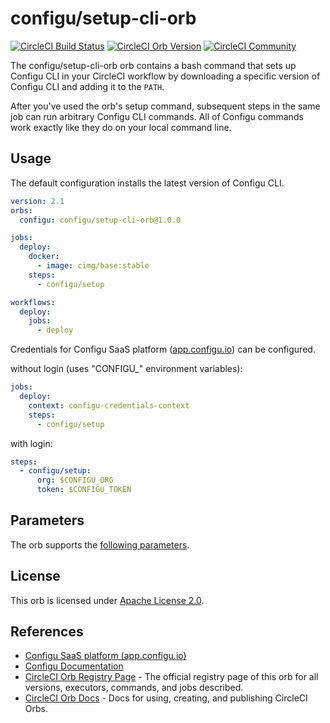 # configu/setup-cli-orb

[![CircleCI Build Status](https://circleci.com/gh/configu/setup-cli-orb.svg?style=shield "CircleCI Build Status")](https://circleci.com/gh/configu/setup-cli-orb) [![CircleCI Orb Version](https://badges.circleci.com/orbs/configu/setup-cli-orb.svg)](https://circleci.com/orbs/registry/orb/configu/setup-cli-orb) [![CircleCI Community](https://img.shields.io/badge/community-CircleCI%20Discuss-343434.svg)](https://discuss.circleci.com/c/ecosystem/orbs)

The configu/setup-cli-orb orb contains a bash command that sets up Configu CLI in your CircleCI workflow by downloading a specific version of Configu CLI and adding it to the `PATH`.

After you've used the orb's setup command, subsequent steps in the same job can run arbitrary Configu CLI commands. All of Configu commands work exactly like they do on your local command line.

## Usage

The default configuration installs the latest version of Configu CLI.

```yaml
version: 2.1
orbs:
  configu: configu/setup-cli-orb@1.0.0

jobs:
  deploy:
    docker:
      - image: cimg/base:stable
    steps:
      - configu/setup

workflows:
  deploy:
    jobs:
      - deploy
```

<!-- A specific version of Configu CLI can be installed.

```yaml
steps:
  - configu/setup:
      version: 0.0.105
  - run: configu --version
``` -->

Credentials for Configu SaaS platform ([app.configu.io](https://app.configu.io/)) can be configured.

without login (uses "CONFIGU_" environment variables):
```yaml
jobs:
  deploy:
    context: configu-credentials-context
    steps:
      - configu/setup
```

with login:
```yaml
steps:
  - configu/setup:
      org: $CONFIGU_ORG
      token: $CONFIGU_TOKEN
```

## Parameters

The orb supports the [following parameters](https://github.com/configu/setup-cli-orb/blob/main/src/commands/setup.yml#L4).

## License

This orb is licensed under [Apache License 2.0](https://github.com/configu/setup-cli-orb/blob/main/LICENSE).

## References
- [Configu SaaS platform (app.configu.io)](https://app.configu.io/)
- [Configu Documentation](https://configu.io/docs)
- [CircleCI Orb Registry Page](https://circleci.com/orbs/registry/orb/configu/setup-cli-orb) - The official registry page of this orb for all versions, executors, commands, and jobs described.
- [CircleCI Orb Docs](https://circleci.com/docs/2.0/orb-intro/#section=configuration) - Docs for using, creating, and publishing CircleCI Orbs.